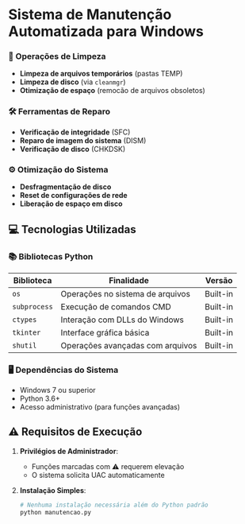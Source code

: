 # Sistema de Manutenção Automatizada para Windows

### 🔄 Operações de Limpeza
- **Limpeza de arquivos temporários** (pastas TEMP)
- **Limpeza de disco** (via `cleanmgr`)
- **Otimização de espaço** (remocão de arquivos obsoletos)

### 🛠️ Ferramentas de Reparo
- **Verificação de integridade** (SFC)
- **Reparo de imagem do sistema** (DISM)
- **Verificação de disco** (CHKDSK)

### ⚙️ Otimização do Sistema
- **Desfragmentação de disco**
- **Reset de configurações de rede**
- **Liberação de espaço em disco**

## 💻 Tecnologias Utilizadas

### 📚 Bibliotecas Python
| Biblioteca | Finalidade | Versão |
|------------|------------|--------|
| `os` | Operações no sistema de arquivos | Built-in |
| `subprocess` | Execução de comandos CMD | Built-in |
| `ctypes` | Interação com DLLs do Windows | Built-in |
| `tkinter` | Interface gráfica básica | Built-in |
| `shutil` | Operações avançadas com arquivos | Built-in |

### 🖥️ Dependências do Sistema
- Windows 7 ou superior
- Python 3.6+
- Acesso administrativo (para funções avançadas)

## ⚠️ Requisitos de Execução

1. **Privilégios de Administrador**:
   - Funções marcadas com ⚠️ requerem elevação
   - O sistema solicita UAC automaticamente

2. **Instalação Simples**:
   ```bash
   # Nenhuma instalação necessária além do Python padrão
   python manutencao.py
